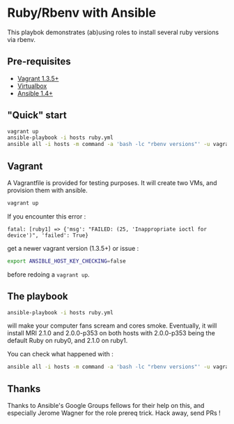 Ruby/Rbenv with Ansible
=======================

This playbok demonstrates (ab)using roles to install several ruby
versions via rbenv.

## Pre-requisites

* [Vagrant 1.3.5+](https://docs.vagrantup.com/v2/)
* [Virtualbox](https://www.virtualbox.org/)
* [Ansible 1.4+](https://ansible.com)

## "Quick" start

```bash
vagrant up
ansible-playbook -i hosts ruby.yml
ansible all -i hosts -m command -a 'bash -lc "rbenv versions"' -u vagrant -c ssh
```

## Vagrant

A Vagrantfile is provided for testing purposes. It will create two VMs,
and provision them with ansible.

```bash
vagrant up
```

If you encounter this error :

```
fatal: [ruby1] => {'msg': "FAILED: (25, 'Inappropriate ioctl for device')", 'failed': True}
```

get a newer vagrant version (1.3.5+) or issue :

```bash
export ANSIBLE_HOST_KEY_CHECKING=false
```

before redoing a `vagrant up`.

## The playbook

```bash
ansible-playbook -i hosts ruby.yml
```

will make your computer fans scream and cores smoke. Eventually, it will
install MRI 2.1.0 and 2.0.0-p353 on both hosts with 2.0.0-p353
being the default Ruby on ruby0, and 2.1.0 on ruby1.

You can check what happened with :

```bash
ansible all -i hosts -m command -a 'bash -lc "rbenv versions"' -u vagrant -c ssh
```

## Thanks

Thanks to Ansible's Google Groups fellows for their help on this, and
especially Jerome Wagner for the role prereq trick.
Hack away, send PRs !

